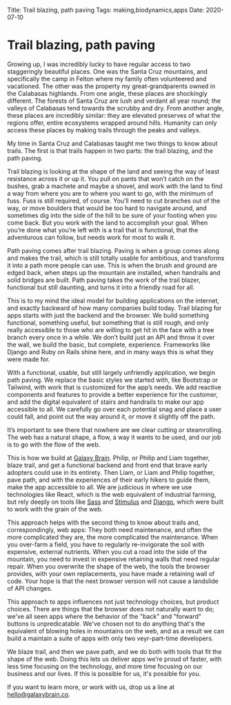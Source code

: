 Title: Trail blazing, path paving
Tags: making,biodynamics,apps
Date: 2020-07-10

# Trail blazing, path paving

Growing up, I was incredibly lucky to have regular access to two staggeringly beautiful places. One was the Santa Cruz mountains, and specifically the camp in Felton where my family often volunteered and vacationed. The other was the property my great-grandparents owned in the Calabasas highlands. From one angle, these places are shockingly different. The forests of Santa Cruz are lush and verdant all year round; the valleys of Calabasas tend towards the scrubby and dry. From another angle, these places are incredibly similar: they are elevated preserves of what the regions offer, entire ecosystems wrapped around hills. Humanity can only access these places by making trails through the peaks and valleys.

My time in Santa Cruz and Calabasas taught me two things to know about trails. The first is that trails happen in two parts: the trail blazing, and the path paving.

Trail blazing is looking at the shape of the land and seeing the way of least resistance across it or up it. You pull on pants that won’t catch on the bushes, grab a machete and maybe a shovel, and work with the land to find a way from where you are to where you want to go, with the minimum of fuss. Fuss is still required, of course. You’ll need to cut branches out of the way, or move boulders that would be too hard to navigate around, and sometimes dig into the side of the hill to be sure of your footing when you come back. But you work with the land to accomplish your goal. When you’re done what you’re left with is a trail that is functional, that the adventurous can follow, but needs work for most to walk it.

Path paving comes after trail blazing. Paving is when a group comes along and makes the trail, which is still totally usable for ambitious, and transforms it into a path more people can use. This is when the brush and ground are edged back, when steps up the mountain are installed, when handrails and solid bridges are built. Path paving takes the work of the trail blazer, functional but still daunting, and turns it into a friendly road for all.

This is to my mind the ideal model for building applications on the internet, and exactly backward of how many companies build today. Trail blazing for apps starts with just the backend and the browser. We build something functional, something useful, but something that is still rough, and only really accessible to those who are willing to get hit in the face with a tree branch every once in a while. We don’t build just an API and throw it over the wall, we build the basic, but complete, experience. Frameworks like Django and Ruby on Rails shine here, and in many ways this is what they were made for.

With a functional, usable, but still largely unfriendly application, we begin path paving. We replace the basic styles we started with, like Bootstrap or Tailwind, with work that is customized for the app’s needs. We add reactive components and features to provide a better experience for the customer, and add the digital equivalent of stairs and handrails to make our app accessible to all. We carefully go over each potential snag and place a user could fall, and point out the way around it, or move it slightly off the path.

It’s important to see there that nowhere are we clear cutting or steamrolling. The web has a natural shape, a flow, a way it wants to be used, and our job is to go with the flow of the web.

This is how we build at [Galaxy Brain](https://galaxybrain.co). Philip, or Philip and Liam together, blaze trail, and get a functional backend and front end that brave early adopters could use in its entirety. Then Liam, or Liam and Philip together, pave path, and with the experiences of their early hikers to guide them, make the app accessible to all. We are judicious in where we use technologies like React, which is the web equivalent of industrial farming, but rely deeply on tools like [Sass](https://sass-lang.com/) and [Stimulus](https://stimulusjs.org/) and [Django](https://www.djangoproject.com/), which were built to work with the grain of the web.

This approach helps with the second thing to know about trails and, correspondingly, web apps: They both need maintenance, and often the more complicated they are, the more complicated the maintenance. When you over-farm a field, you have to regularly re-invigorate the soil with expensive, external nutrients. When you cut a road into the side of the mountain, you need to invest in expensive retaining walls that need regular repair. When you overwrite the shape of the web, the tools the browser provides, with your own replacements, you have made a retaining wall of code. Your hope is that the next browser version will not cause a landslide of API changes.

This approach to apps influences not just technology choices, but product choices. There are things that the browser does not naturally want to do; we've all seen apps where the behavior of the "back" and "forward" buttons is unpredicatable. We've chosen not to do anything that's the equivalent of blowing holes in mountains on the web, and as a result we can build a maintain a suite of apps with only two veyr-part-time developers.

We blaze trail, and then we pave path, and we do both with tools that fit the shape of the web. Doing this lets us deliver apps we’re proud of faster, with less time focusing on the technology, and more time focusing on our business and our lives. If this is possible for us, it's possible for you.

If you want to learn more, or work with us, drop us a line at [hello@galaxybrain.co](mailto:hello@galaxybrain.co).